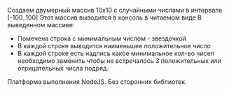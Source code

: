 Создаем двумерный массив 10х10 с случайными числами в интервале [-100..100]
Этот массив выводится в консоль в читаемом виде
В выведенном массиве:
- Помечена строка с минимальным числом - звездочкой
- В каждой строке выводится наименьшее положительное число
- В каждой строке есть надпись какое минимальное кол-во чисел необходимо заменить чтобы не встречалось 3 положительных или отрицательных числа подряд.

Платформа выполнения NodeJS. Без сторонних библиотек.
